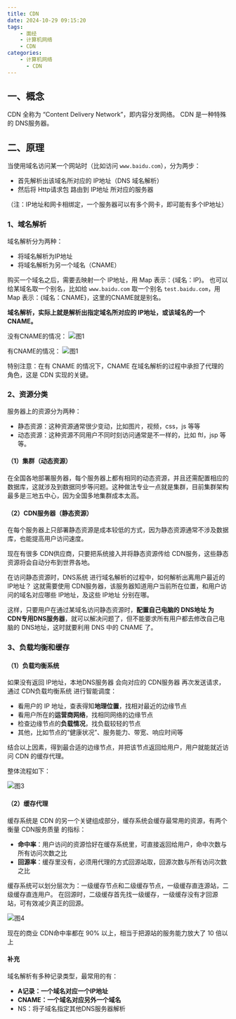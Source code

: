 ```yaml
---
title: CDN
date: 2024-10-29 09:15:20
tags:
    - 面经
    - 计算机网络
    - CDN
categories:
    - 计算机网络
      - CDN
---
```


## 一、概念

CDN 全称为 “Content Delivery Network”，即内容分发网络。
CDN 是一种特殊的 DNS服务器。

## 二、原理

当使用域名访问某一个网站时（比如访问 `www.baidu.com`），分为两步：

- 首先解析出该域名所对应的 IP地址（DNS 域名解析）
- 然后将 Http请求包 路由到 IP地址 所对应的服务器

（注：IP地址和网卡相绑定，一个服务器可以有多个网卡，即可能有多个IP地址）

### 1、域名解析

域名解析分为两种：

- 将域名解析为IP地址
- 将域名解析为另一个域名（CNAME）

购买一个域名之后，需要去映射一个 IP地址，用 Map 表示：{域名：IP}。
也可以给某域名取一个别名，比如给 `www.baidu.com` 取一个别名 `test.baidu.com`，用 Map 表示：{域名：CNAME}，这里的CNAME就是别名。

**域名解析，实际上就是解析出指定域名所对应的 IP地址，或该域名的一个 CNAME。**

没有CNAME的情况：
![图1](https://p1-jj.byteimg.com/tos-cn-i-t2oaga2asx/gold-user-assets/2019/7/16/16bf9e293d4bc895~tplv-t2oaga2asx-jj-mark:3024:0:0:0:q75.webp#?w=1004&h=474&s=41808&e=png&b=fefbfb)

有CNAME的情况：
![图1](https://p1-jj.byteimg.com/tos-cn-i-t2oaga2asx/gold-user-assets/2019/7/16/16bf9e293e8c88d4~tplv-t2oaga2asx-jj-mark:3024:0:0:0:q75.webp#?w=1012&h=468&s=46488&e=png&b=fefafa)

特别注意：在有 CNAME 的情况下，CNAME 在域名解析的过程中承担了代理的角色，这是 CDN 实现的关键。

### 2、资源分类

服务器上的资源分为两种：

- 静态资源：这种资源通常很少变动，比如图片，视频，css，js 等等
- 动态资源：这种资源不同用户不同时刻访问通常是不一样的，比如 ftl，jsp 等等。

#### （1）集群（动态资源）

在全国各地部署服务器，每个服务器上都有相同的动态资源，并且还需配置相应的数据库，这就涉及到数据同步等问题。这种做法专业一点就是集群，目前集群架构最多是三地五中心，因为全国多地集群成本太高。

#### （2）CDN服务器（静态资源）

在每个服务器上只部署静态资源是成本较低的方式，因为静态资源通常不涉及数据库，也能提高用户访问速度。

现在有很多 CDN供应商，只要把系统接入并将静态资源传给 CDN服务，这些静态资源将会自动分布到世界各地。

在访问静态资源时，DNS系统 进行域名解析的过程中，如何解析出离用户最近的 IP地址？
这就需要使用 CDN服务器，该服务器知道用户当前所在位置，和用户访问的域名对应哪些 IP地址，及这些 IP地址 分别在哪。

这样，只要用户在通过某域名访问静态资源时，**配置自己电脑的 DNS地址 为 CDN专用DNS服务器**，就可以解决问题了，但不能要求所有用户都去修改自己电脑的 DNS地址，这时就要利用 DNS 中的 CNAME 了。

### 3、负载均衡和缓存

#### （1）负载均衡系统

如果没有返回 IP地址，本地DNS服务器 会向对应的 CDN服务器 再次发送请求，通过 CDN负载均衡系统 进行智能调度：

- 看用户的 IP 地址，查表得知**地理位置**，找相对最近的边缘节点
- 看用户所在的**运营商网络**，找相同网络的边缘节点
- 检查边缘节点的**负载情况**，找负载较轻的节点
- 其他，比如节点的“健康状况”、服务能力、带宽、响应时间等

结合以上因素，得到最合适的边缘节点，并把该节点返回给用户，用户就能就近访问 CDN 的缓存代理。

整体流程如下：

![图3](https://p1-jj.byteimg.com/tos-cn-i-t2oaga2asx/gold-user-assets/2019/7/16/16bf9e293edf212d~tplv-t2oaga2asx-jj-mark:3024:0:0:0:q75.webp#?w=1090&h=720&s=68194&e=png&b=fefcfc)

#### （2）缓存代理

缓存系统是 CDN 的另一个关键组成部分，缓存系统会缓存最常用的资源，有两个衡量 CDN服务质量 的指标：

- **命中率**：用户访问的资源恰好在缓存系统里，可直接返回给用户，命中次数与所有访问次数之比
- **回源率**：缓存里没有，必须用代理的方式回源站取，回源次数与所有访问次数之比

缓存系统可以划分层次为：一级缓存节点和二级缓存节点，一级缓存直连源站，二级缓存直连用户。
在回源时，二级缓存首先找一级缓存，一级缓存没有才回源站，可有效减少真正的回源。

![图4](https://p6-juejin.byteimg.com/tos-cn-i-k3u1fbpfcp/6db24ee3dcb84eed84b7736b09bdaec9~tplv-k3u1fbpfcp-zoom-in-crop-mark:1512:0:0:0.webp)

现在的商业 CDN命中率都在 90% 以上，相当于把源站的服务能力放大了 10 倍以上

#### 补充

域名解析有多种记录类型，最常用的有：

- **A记录：一个域名对应一个IP地址**
- **CNAME：一个域名对应另外一个域名**
- NS：将子域名指定其他DNS服务器解析
